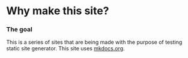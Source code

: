 # Why make this site?

### The goal

This is a series of sites that are being made with the purpose of testing static site generator. This site uses [mkdocs.org](http://mkdocs.org). 
